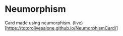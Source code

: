 # Neumorphism
Card made using neumorphism. 
(live)[https://totorolivesalone.github.io/NeumorphismCard/]
